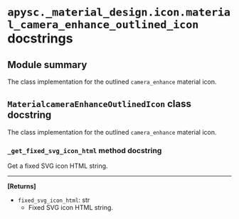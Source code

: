 # `apysc._material_design.icon.material_camera_enhance_outlined_icon` docstrings

## Module summary

The class implementation for the outlined `camera_enhance` material icon.

## `MaterialcameraEnhanceOutlinedIcon` class docstring

The class implementation for the outlined `camera_enhance` material icon.

### `_get_fixed_svg_icon_html` method docstring

Get a fixed SVG icon HTML string.<hr>

**[Returns]**

- `fixed_svg_icon_html`: str
  - Fixed SVG icon HTML string.